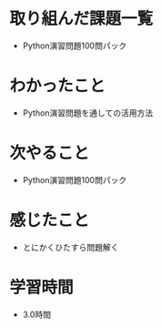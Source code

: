 # 取り組んだ課題一覧

- Python演習問題100問パック

# わかったこと

- Python演習問題を通しての活用方法

# 次やること

- Python演習問題100問パック

# 感じたこと

- とにかくひたすら問題解く

# 学習時間

- 3.0時間